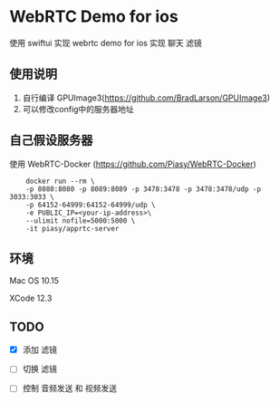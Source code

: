 # WebRTC Demo for ios 
使用 swiftui 实现 webrtc demo for ios 
实现 聊天 滤镜

## 使用说明
  1. 自行编译 GPUImage3(https://github.com/BradLarson/GPUImage3)
  1. 可以修改config中的服务器地址

## 自己假设服务器
  使用 WebRTC-Docker (https://github.com/Piasy/WebRTC-Docker)
```
    docker run --rm \
    -p 8080:8080 -p 8089:8089 -p 3478:3478 -p 3478:3478/udp -p 3033:3033 \
    -p 64152-64999:64152-64999/udp \
    -e PUBLIC_IP=<your-ip-address>\
    --ulimit nofile=5000:5000 \
    -it piasy/apprtc-server
```
## 环境

  Mac OS 10.15

  XCode 12.3
 
 ## TODO
- [x] 添加 滤镜
- [ ] 切换 滤镜
- [ ] 控制 音频发送 和 视频发送

